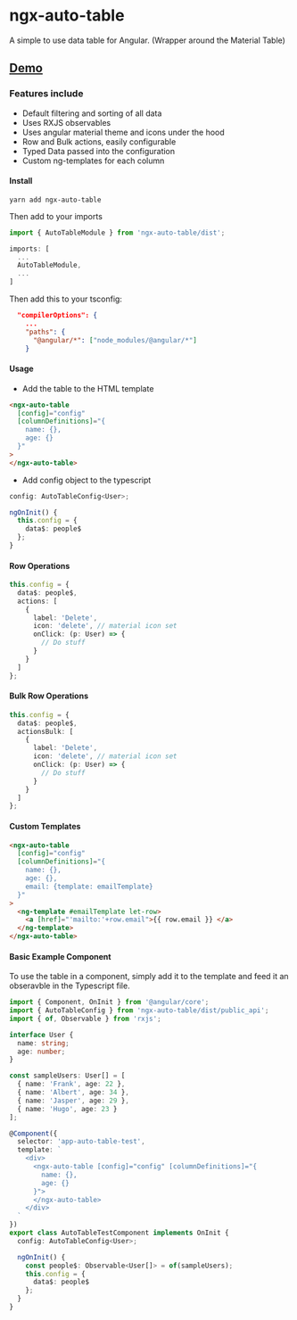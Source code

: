 # ngx-auto-table
A simple to use data table for Angular. (Wrapper around the Material Table)

## [Demo](https://benwinding.github.io/ngx-auto-table/index.html)

### Features include
- Default filtering and sorting of all data
- Uses RXJS observables
- Uses angular material theme and icons under the hood
- Row and Bulk actions, easily configurable
- Typed Data passed into the configuration
- Custom ng-templates for each column

#### Install
`yarn add ngx-auto-table`

Then add to your imports

``` typescript
import { AutoTableModule } from 'ngx-auto-table/dist';

imports: [
  ...
  AutoTableModule,
  ...
]
```

Then add this to your tsconfig:

``` json
  "compilerOptions": {
    ...
    "paths": {
      "@angular/*": ["node_modules/@angular/*"]
    }
```
#### Usage
- Add the table to the HTML template
``` html
<ngx-auto-table 
  [config]="config" 
  [columnDefinitions]="{
    name: {},
    age: {}
  }"
>
</ngx-auto-table>
```
- Add config object to the typescript
``` typescript
config: AutoTableConfig<User>;

ngOnInit() {
  this.config = {
    data$: people$
  };
}
```

#### Row Operations
``` typescript
this.config = {
  data$: people$,
  actions: [
    {
      label: 'Delete',
      icon: 'delete', // material icon set
      onClick: (p: User) => {
        // Do stuff
      }
    }
  ]
};
```

#### Bulk Row Operations
``` typescript
this.config = {
  data$: people$,
  actionsBulk: [
    {
      label: 'Delete',
      icon: 'delete', // material icon set
      onClick: (p: User) => {
        // Do stuff
      }
    }
  ]
};
```

#### Custom Templates
``` html
<ngx-auto-table 
  [config]="config" 
  [columnDefinitions]="{
    name: {},
    age: {},
    email: {template: emailTemplate}
  }"
>
  <ng-template #emailTemplate let-row>
    <a [href]="'mailto:'+row.email">{{ row.email }} </a>
  </ng-template>
</ngx-auto-table>
```

#### Basic Example Component
To use the table in a component, simply add it to the template and feed it an obseravble in the Typescript file.

``` typescript
import { Component, OnInit } from '@angular/core';
import { AutoTableConfig } from 'ngx-auto-table/dist/public_api';
import { of, Observable } from 'rxjs';

interface User {
  name: string;
  age: number;
}

const sampleUsers: User[] = [
  { name: 'Frank', age: 22 },
  { name: 'Albert', age: 34 },
  { name: 'Jasper', age: 29 },
  { name: 'Hugo', age: 23 }
];

@Component({
  selector: 'app-auto-table-test',
  template: `
    <div>
      <ngx-auto-table [config]="config" [columnDefinitions]="{
        name: {},
        age: {}
      }">
      </ngx-auto-table>
    </div>
  `
})
export class AutoTableTestComponent implements OnInit {
  config: AutoTableConfig<User>;

  ngOnInit() {
    const people$: Observable<User[]> = of(sampleUsers);
    this.config = {
      data$: people$
    };
  }
}
```
